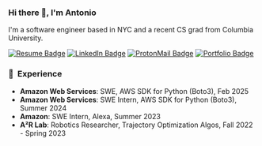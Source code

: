 ### Hi there 👋, I'm Antonio 

I'm a software engineer based in NYC and a recent CS grad from Columbia University.

<a href="https://antoara.com/docs/resume.pdf"><img src="https://img.shields.io/badge/Resume-032585?style=for-the-badge&logo=googledocs&logoColor=white" alt="Resume Badge"></a>
<a href="https://www.linkedin.com/in/antonio-aranda1"><img src="https://img.shields.io/badge/LinkedIn-blue?style=for-the-badge&logo=linkedin&logoColor=white" alt="LinkedIn Badge"></a>
<a href="mailto:aranda-dev@proton.me"><img src="https://img.shields.io/badge/Email-8331f5?style=for-the-badge&logo=protonmail&logoColor=white" alt="ProtonMail Badge"></a>
<a href="https://antoara.com"><img src="https://img.shields.io/badge/Portfolio-100666?style=for-the-badge&logo=googlechrome&logoColor=white" alt="Portfolio Badge"></a>

### 🚀 &nbsp;Experience

- **Amazon Web Services**: SWE, AWS SDK for Python (Boto3), Feb 2025
- **Amazon Web Services**: SWE Intern, AWS SDK for Python (Boto3), Summer 2024
- **Amazon**: SWE Intern, Alexa, Summer 2023
- **A²R Lab**: Robotics Researcher, Trajectory Optimization Algos, Fall 2022 - Spring 2023
